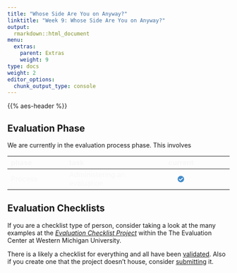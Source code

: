 ```yaml
---
title: "Whose Side Are You on Anyway?"
linktitle: "Week 9: Whose Side Are You on Anyway?"
output:
  rmarkdown::html_document
menu:
  extras:
    parent: Extras
    weight: 9
type: docs
weight: 2
editor_options: 
  chunk_output_type: console
---
```


<script src="/rmarkdown-libs/kePrint/kePrint.js"></script>

<link href="/rmarkdown-libs/lightable/lightable.css" rel="stylesheet" />

{{% aes-header %}}

## Evaluation Phase

We are currently in the evaluation process phase. This involves

<center>
<table class="table" style="width: auto !important; margin-left: auto; margin-right: auto;">
<thead>
<tr>
<th style="text-align:left;color: #f7f7f7 !important;background-color: transparent !important;vertical-align: middle !important;">
phase
</th>
<th style="text-align:left;color: #f7f7f7 !important;background-color: transparent !important;vertical-align: middle !important;">
task
</th>
<th style="text-align:center;color: #f7f7f7 !important;background-color: transparent !important;vertical-align: middle !important;">
current
</th>
</tr>
</thead>
<tbody>
<tr>
<td style="text-align:left;width: 10em; color: #f7f7f7 !important;background-color: transparent !important;vertical-align: middle !important;">
Process
</td>
<td style="text-align:left;width: 10em; color: #f7f7f7 !important;background-color: transparent !important;vertical-align: middle !important;">
Administering an evaluation
</td>
<td style="text-align:center;width: 20em; color: #f7f7f7 !important;background-color: transparent !important;vertical-align: middle !important;">
<svg aria-hidden="true" role="img" viewbox="0 0 512 512" style="height:15px;width:15px;vertical-align:-0.125em;margin-left:auto;margin-right:auto;font-size:inherit;fill:#428bca;overflow:visible;position:relative;">
<path d="M504 256c0 136.967-111.033 248-248 248S8 392.967 8 256 119.033 8 256 8s248 111.033 248 248zM227.314 387.314l184-184c6.248-6.248 6.248-16.379 0-22.627l-22.627-22.627c-6.248-6.249-16.379-6.249-22.628 0L216 308.118l-70.059-70.059c-6.248-6.248-16.379-6.248-22.628 0l-22.627 22.627c-6.248 6.248-6.248 16.379 0 22.627l104 104c6.249 6.249 16.379 6.249 22.628.001z"></path>
</svg>
</td>
</tr>
</tbody>
</table>
</center>

## Evaluation Checklists

If you are a checklist type of person, consider taking a look at the many examples at the [*Evaluation Checklist Project*](https://wmich.edu/evaluation/checklists) within the The Evaluation Center at Western Michigan University.

There is a likely a checklist for everything and all have been [validated](https://wmich.edu/evaluation/checklists/checklistsvalidation). Also if you create one that the project doesn’t house, consider [submitting](https://wmich.edu/evaluation/checklists/checklist-submit) it.
